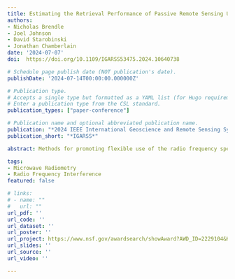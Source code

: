 ```yaml
---
title: Estimating the Retrieval Performance of Passive Remote Sensing Under Alternate Spectrum Sharing Scenarios
authors:
- Nicholas Brendle
- Joel Johnson
- David Starobinski
- Jonathan Chamberlain
date: '2024-07-07'
doi:  https://doi.org/10.1109/IGARSS53475.2024.10640738

# Schedule page publish date (NOT publication's date).
publishDate: '2024-07-14T00:00:00.000000Z'

# Publication type.
# Accepts a single type but formatted as a YAML list (for Hugo requirements).
# Enter a publication type from the CSL standard.
publication_types: ["paper-conference"]

# Publication name and optional abbreviated publication name.
publication: "*2024 IEEE International Geoscience and Remote Sensing Symposium*"
publication_short: "*IGARSS*"

abstract: Methods for promoting flexible use of the radio frequency spectrum in microwave radiometry are examined in order to assess the potential for future spectrum sharing paradigms. Results are shown that suggest that geophysical product retrieval performance can be maintained under a variety of channel frequencies and bandwidths.

tags:
- Microwave Radiometry 
- Radio Frequency Interference
featured: false

# links:
# - name: ""
#   url: ""
url_pdf: ''
url_code: ''
url_dataset: ''
url_poster: ''
url_project: https://www.nsf.gov/awardsearch/showAward?AWD_ID=2229104&HistoricalAwards=false
url_slides: ''
url_source: ''
url_video: ''

---
```

